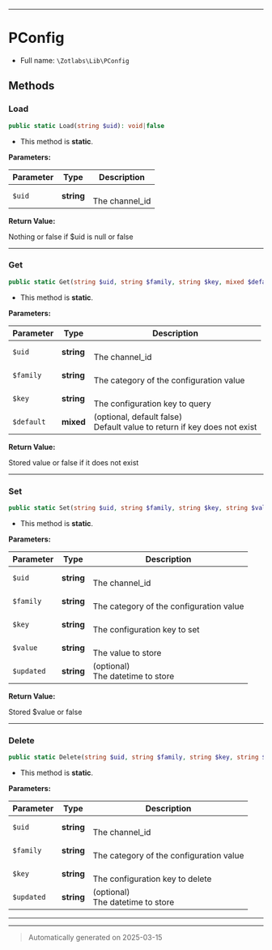 ***

# PConfig





* Full name: `\Zotlabs\Lib\PConfig`




## Methods


### Load



```php
public static Load(string $uid): void|false
```



* This method is **static**.




**Parameters:**

| Parameter | Type | Description |
|-----------|------|-------------|
| `$uid` | **string** | <br />The channel_id |


**Return Value:**

Nothing or false if $uid is null or false




***

### Get



```php
public static Get(string $uid, string $family, string $key, mixed $default = false): mixed
```



* This method is **static**.




**Parameters:**

| Parameter | Type | Description |
|-----------|------|-------------|
| `$uid` | **string** | <br />The channel_id |
| `$family` | **string** | <br />The category of the configuration value |
| `$key` | **string** | <br />The configuration key to query |
| `$default` | **mixed** | (optional, default false)<br />Default value to return if key does not exist |


**Return Value:**

Stored value or false if it does not exist




***

### Set



```php
public static Set(string $uid, string $family, string $key, string $value, string $updated = NULL): mixed
```



* This method is **static**.




**Parameters:**

| Parameter | Type | Description |
|-----------|------|-------------|
| `$uid` | **string** | <br />The channel_id |
| `$family` | **string** | <br />The category of the configuration value |
| `$key` | **string** | <br />The configuration key to set |
| `$value` | **string** | <br />The value to store |
| `$updated` | **string** | (optional)<br />The datetime to store |


**Return Value:**

Stored $value or false




***

### Delete



```php
public static Delete(string $uid, string $family, string $key, string $updated = NULL): bool
```



* This method is **static**.




**Parameters:**

| Parameter | Type | Description |
|-----------|------|-------------|
| `$uid` | **string** | <br />The channel_id |
| `$family` | **string** | <br />The category of the configuration value |
| `$key` | **string** | <br />The configuration key to delete |
| `$updated` | **string** | (optional)<br />The datetime to store |





***


***
> Automatically generated on 2025-03-15
